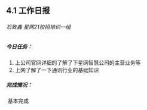 ## 4.1 工作日报

###### 石致鑫    星网21校招培训一组

##### 今日任务：

1. 上公司官网详细的了解了下星网智慧公司的主营业务等
2. 上网了解了一下通讯行业的基础知识

##### 完成情况： 

​	基本完成